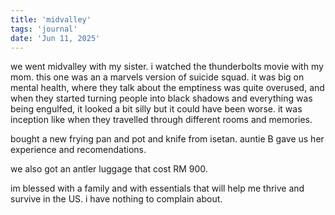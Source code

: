 ```yaml
---
title: 'midvalley'
tags: 'journal'
date: 'Jun 11, 2025'
---
```


we went midvalley with my sister. i watched the thunderbolts movie with my mom. this one was an a marvels version of suicide squad. it was big on mental health, where they talk about the emptiness was quite overused, and when they started turning people into black shadows and everything was being engulfed, it looked a bit silly but it could have been worse. it was inception like when they travelled through different rooms and memories.

bought a new frying pan and pot and knife from isetan. auntie B gave us her experience and recomendations.

we also got an antler luggage that cost RM 900.

im blessed with a family and with essentials that will help me thrive and survive in the US. i have nothing to complain about.
